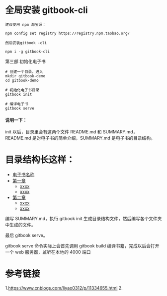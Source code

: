 # 全局安装 gitbook-cli
```
建议使用 npm 淘宝源：

npm config set registry https://registry.npm.taobao.org/

然后安装gitbook -cli

npm i -g gitbook-cli
```
第三部 初始化电子书
```
# 创建一个目录，进入
mkdir gitbook-demo
cd gitbook-demo
 
# 初始化电子书目录
gitbook init 
 
# 编译电子书
gitbook serve 
```

#### 说明一下：
init 以后，目录里会有这两个文件 README.md 和 SUMMARY.md，README.md 是对电子书的简单介绍，SUMMARY.md 是电子书的目录结构。

# 目录结构长这样：
* [电子书名称](README.md)
* [第一章](chapter1/README.md)
    * [xxxx](chapter1/section1.1.md)
    * [xxxx](chapter1/section1.2.md)
* [第二章](chapter2/README.md)
    * [xxxx](chapter2/section2.1.md)
    * [xxxx](chapter2/section2.2.md)

编写 SUMMARY.md，执行 gitbook init 生成目录结构文件，然后编写各个文件夹中生成的文件。

最后 gitbook serve。

gitbook serve 命令实际上会首先调用 gitbook build 编译书籍，完成以后会打开一个 web 服务器，监听在本地的 4000 端口

# 参考链接
1.https://www.cnblogs.com/liyao0312/p/11334655.html
2.